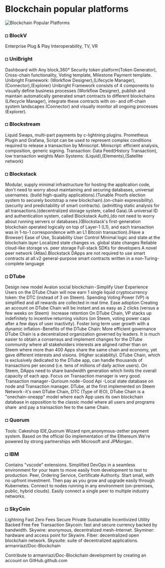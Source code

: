 # Blockchain popular platforms 

![Blockchain Popular Platforms](https://miro.medium.com/max/1400/1*w1nAHaPMV0fRlKuwThTRNQ.jpeg)

### ◘ BlockV
Enterprise Plug & Play Interoperability, TV, VR
### ◘ UniBright
Dashboard with Any block,360° Security token platform(Token Generator), Cross-chain functionality, Voting template, Milestone Payment template.
Unibright Framework: (Workflow Designer),(Lifecycle Manager),(Connector),(Explorer)
Unibright Framework consists of 4 components to visually define business processes (Workflow Designer), publish and maintain automatically generated smart contracts to different blockchains (Lifecycle Manager), integrate these contracts with on- and off-chain system landscapes (Connector) and visually monitor all ongoing processes (Explorer).
### ◘ Blockstream
Liquid Swaps, multi-part payments by c-lightning plugins. Prometheus Plugin and Grafana, Script can be used to represent complex conditions required to release a transaction by Miniscript.
Miniscript: efficient analysis, composition, generic signing.
Transaction: Data Feed(History Transaction), low transaction weights
Main Systems: (Liquid),(Elements),(Satellite network)
### ◘ Blockstack
Modular, supply minimal infrastructure for hosting the application code, don't need to worry about maintaining and securing databases, universal usernames.
(build high-quality applications).(Tunable Proofs election system to securely
bootstrap a new blockchain).(on-chain expressibility). (security and predictability of smart contracts).
(admitting static analysis for all transactions.)(decentralized storage system, called Gaia).(A universal ID and authentication system, called Blockstack Auth),(do not need to worry about running servers or databases.)(Blockstack's ﬁrst-generation blockchain operated logically on top of Layer-1 (L1), and each transaction was in 1-to-1 correspondence with an L1 Bitcoin transaction).(Have a Browser)
Ease of Use, Scalability
User Control
Minimal logic and state at the blockchain layer
Localized state changes vs. global state changes
Reliable cloud-like storage vs. peer storage
Full-stack SDKs for developers
A novel peer network (Atlas).Blockstack DApps are not required to use smart contracts at all.v2 general-purpose smart contracts written in a non-Turing-complete language
### ◘ DTube
Design new model Avalon social blockchain - Simplify User Experience
Users on the DTube Chain will now earn 1 single liquid cryptocurrency token: the DTC (instead of 3 on Steem). Spending Voting Power (VP) is simplified and all rewards are collected in real time.
Ease adoption Creating an account on DTube Chain will be instant and as easy as 2 clicks (versus a few weeks on Steem)
 Increase retention On DTube Chain, VP stacks up indefinitely to incentive returning visitors (on Steem, voting power caps after
a few days of user inactivity). Foster long term user growth with a dynamic inflation - Benefits of the DTube Chain:
More efficient governance DTube Chain is a decentralized organization governed by leaders. It is much easier to obtain a consensus and implement changes for the DTube community where all stakeholders interests are aligned rather than on Steem where more than 400 Apps share the same chain and economy, yet gave different interests and visions. (Higher scalability).
DTube Chain, which is exclusively dedicated to the DTube app, can handle thousands of transactions per second (i.e. tens of millions of daily active users). On Steem, DApps need to share bandwidth generation which limits the overall capacity of each app.
Focus on Transaction manager is very good. Transaction manager - Qurioum node - Good Api -Local state database on node and Transaction manager.
DTube, at the first implemented on Steem Network - it's own DTube Chain, DTC (Type of IEO), DTube Chain is a "onechain-oneapp" model where each
App uses its own blockchain database in opposition to
the classic model where all users and programs share
 and pay a transaction fee to the same Chain.
### ◘ Quorum
Tools: Cakeshop IDE,Quorum Wizard npm,anonymous-zether payment system.
Based on the official Go implementation of the Ethereum.We're powered by strong partnerships with Microsoft and JPMorgan.
### ◘ IBM
Contains "vscode" extensions.
Simplified DevOps in a seamless environment for your team to move easily from development to test to production.
Peer, Ordering Service, Certificate Authority.
Start small, with no upfront investment. Then pay as you grow and upgrade easily through Kubernetes.
Connect to nodes running in any environment (on-premises, public, hybrid clouds).
Easily connect a single peer to multiple industry networks.
### ◘ SkyCoin
Lightning Fast
Zero Fees
Secure
Private
Sustainable
Incentivized
Utility Backed
Free Fee Transaction
Skycoin: fast and secure currency backed by bandwidth.
Skywire: anonymous, decentralized mesh-Internet.
Skyminer: hardware and access point for Skywire.
Fiber: decentralized open blockchain network.
Skysuite: suite of decentralized applications.
armanriazi/Doc-Blockchain

Contribute to armanriazi/Doc-Blockchain development by creating an account on GitHub.github.com